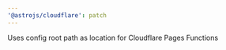 ```yaml
---
'@astrojs/cloudflare': patch
---
```


Uses config root path as location for Cloudflare Pages Functions
